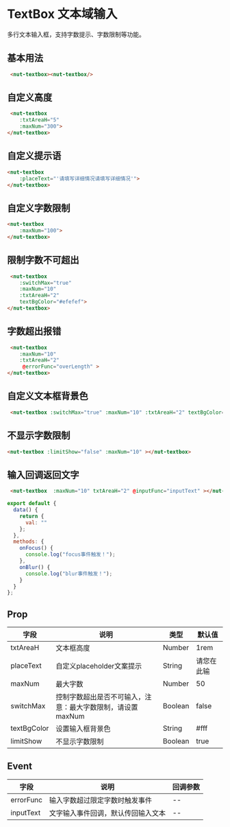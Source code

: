 # TextBox 文本域输入

多行文本输入框，支持字数提示、字数限制等功能。

## 基本用法
```html
 <nut-textbox><nut-textbox/>
```
## 自定义高度
```html
 <nut-textbox 
    :txtAreaH="5" 
    :maxNum="300">
</nut-textbox>
```
## 自定义提示语
```html
<nut-textbox 
    :placeText="'请填写详细情况请填写详细情况'">
</nut-textbox>
```
## 自定义字数限制
```html
<nut-textbox 
    :maxNum="100">
</nut-textbox>
```
## 限制字数不可超出
```html
 <nut-textbox 
    :switchMax="true" 
    :maxNum="10" 
    :txtAreaH="2" 
    textBgColor="#efefef">
</nut-textbox>
```
## 字数超出报错
```html
 <nut-textbox 
    :maxNum="10" 
    :txtAreaH="2" 
     @errorFunc="overLength" >
</nut-textbox>
```
## 自定义文本框背景色
```html
 <nut-textbox :switchMax="true" :maxNum="10" :txtAreaH="2" textBgColor="#feefef"></nut-textbox>
```

## 不显示字数限制
```html
<nut-textbox :limitShow="false" :maxNum="10" ></nut-textbox>
```

## 输入回调返回文字
```html
 <nut-textbox  :maxNum="10" txtAreaH="2" @inputFunc="inputText" ></nut-textbox>
```
```javascript
export default {
  data() {
    return {
      val: ""
    };
  },
  methods: {
    onFocus() {
      console.log("focus事件触发！");
    },
    onBlur() {
      console.log("blur事件触发！");
    }
  }
};
```

## Prop

| 字段 | 说明 | 类型 | 默认值
|----- | ----- | ----- | ----- 
| txtAreaH | 文本框高度 | Number | 1rem
| placeText | 自定义placeholder文案提示 | String | 请您在此输
| maxNum | 最大字数 | Number | 50
| switchMax | 控制字数超出是否不可输入，注意：最大字数限制，请设置maxNum | Boolean | false
| textBgColor | 设置输入框背景色 | String | #fff
| limitShow | 不显示字数限制 | Boolean | true

## Event

| 字段 | 说明 | 回调参数 
|----- | ----- | ----- 
| errorFunc | 输入字数超过限定字数时触发事件 | -- 
| inputText | 文字输入事件回调，默认传回输入文本 | --
